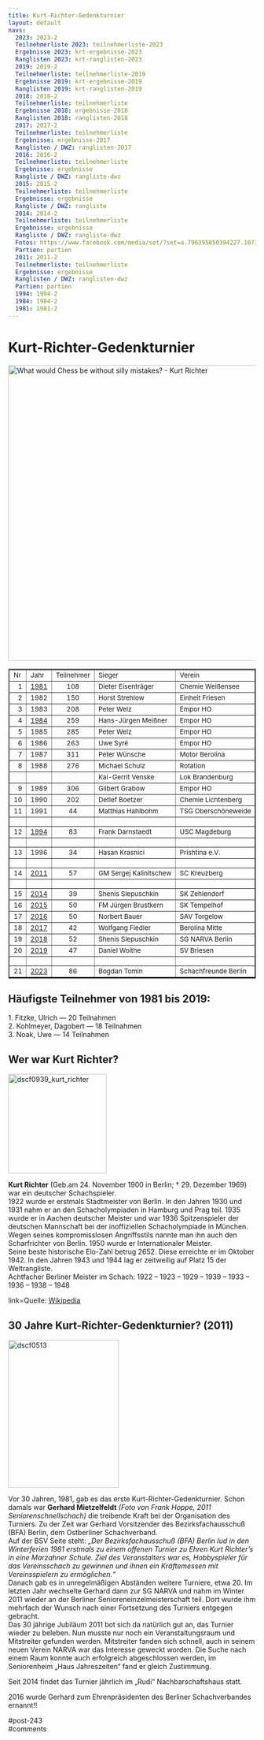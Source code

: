 ```yaml
---
title: Kurt-Richter-Gedenkturnier 
layout: default
navs:
  2023: 2023-2
  Teilnehmerliste 2023: teilnehmerliste-2023
  Ergebnisse 2023: krt-ergebnisse-2023
  Ranglisten 2023: krt-ranglisten-2023
  2019: 2019-2
  Teilnehmerliste: teilnehmerliste-2019
  Ergebnisse 2019: krt-ergebnisse-2019
  Ranglisten 2019: krt-ranglisten-2019
  2018: 2018-2
  Teilnehmerliste: teilnehmerliste
  Ergebnisse 2018: ergebnisse-2018
  Ranglisten 2018: ranglisten-2018
  2017: 2017-2
  Teilnehmerliste: teilnehmerliste
  Ergebnisse: ergebnisse-2017
  Ranglisten / DWZ: ranglisten-2017
  2016: 2016-2
  Teilnehmerliste: teilnehmerliste
  Ergebnisse: ergebnisse
  Rangliste / DWZ: rangliste-dwz
  2015: 2015-2
  Teilnehmerliste: teilnehmerliste
  Ergebnisse: ergebnisse
  Rangliste / DWZ: rangliste
  2014: 2014-2
  Teilnehmerliste: teilnehmerliste
  Ergebnisse: ergebnisse
  Rangliste / DWZ: rangliste-dwz
  Fotos: https://www.facebook.com/media/set/?set=a.796395850394227.1073741841.214119148621903&type=1
  Partien: partien
  2011: 2011-2
  Teilnehmerliste: teilnehmerliste
  Ergebnisse: ergebnisse
  Ranglisten / DWZ: ranglisten-dwz
  Partien: partien
  1994: 1994-2
  1984: 1984-2
  1981: 1981-2
---
```

<div class="post-243 page type-page status-publish hentry" id="post-243">
<h1 class="entry-title">Kurt-Richter-Gedenkturnier</h1>
<div class="entry-content">
<p><a href="https://www.azquotes.com/quote/601506" title="Kurt Richter quote"><img alt="What would Chess be without silly mistakes? - Kurt Richter" class="aligncenter" decoding="async" src="//www.azquotes.com/picture-quotes/quote-what-would-chess-be-without-silly-mistakes-kurt-richter-60-15-06.jpg" width="600"/></a></p>
<table border="2" width="464">
<tbody>
<tr class="xl6717289" style="height: 14.25pt;">
<td class="xl6717289" height="19" style="height: 14.25pt; width: 15pt;" width="20"><span style="font-size: 10pt;">Nr</span></td>
<td class="xl6717289" style="width: 29pt;" width="35"><span style="font-size: 10pt;">Jahr</span></td>
<td class="xl6717289" style="width: 65pt;" width="80"><span style="font-size: 10pt;">Teilnehmer</span></td>
<td class="xl6717289" style="width: 119pt;" width="158"><span style="font-size: 10pt;">Sieger</span></td>
<td class="xl6717289" style="width: 121pt;" width="161"><span style="font-size: 10pt;">Verein</span></td>
</tr>
<tr style="height: 14.25pt;">
<td align="right" class="xl1517289" height="19" style="height: 14.25pt;"><span style="font-size: 10pt;">1</span></td>
<td class="xl6717289"><span style="font-size: 10pt;"><a href="http://www.narva-schach.de/wordpress/kurt-richter-turnier/1981-2/">1981</a></span></td>
<td class="xl6717289" style="text-align: center;"><span style="font-size: 10pt;">108</span></td>
<td class="xl1517289"><span style="font-size: 10pt;">Dieter Eisenträger</span></td>
<td class="xl1517289" nowrap="nowrap"><span style="font-size: 10pt;">Chemie Weißensee</span></td>
</tr>
<tr style="height: 14.25pt;">
<td align="right" class="xl1517289" height="19" style="height: 14.25pt;"><span style="font-size: 10pt;">2</span></td>
<td class="xl6717289"><span style="font-size: 10pt;">1982</span></td>
<td class="xl6717289" style="text-align: center;"><span style="font-size: 10pt;">150</span></td>
<td class="xl1517289"><span style="font-size: 10pt;">Horst Strehlow</span></td>
<td class="xl1517289"><span style="font-size: 10pt;">Einheit Friesen</span></td>
</tr>
<tr style="height: 14.25pt;">
<td align="right" class="xl1517289" height="19" style="height: 14.25pt;"><span style="font-size: 10pt;">3</span></td>
<td class="xl6717289"><span style="font-size: 10pt;">1983</span></td>
<td class="xl6717289" style="text-align: center;"><span style="font-size: 10pt;">208</span></td>
<td class="xl1517289"><span style="font-size: 10pt;">Peter Welz</span></td>
<td class="xl1517289"><span style="font-size: 10pt;">Empor HO</span></td>
</tr>
<tr style="height: 14.25pt;">
<td align="right" class="xl1517289" height="19" style="height: 14.25pt;"><span style="font-size: 10pt;">4</span></td>
<td class="xl6717289"><span style="font-size: 10pt;"><a href="http://www.narva-schach.de/wordpress/kurt-richter-turnier/1984-2/">1984</a></span></td>
<td class="xl6717289" style="text-align: center;"><span style="font-size: 10pt;">259</span></td>
<td class="xl1517289" nowrap="nowrap"><span style="font-size: 10pt;">Hans-Jürgen Meißner</span></td>
<td class="xl1517289"><span style="font-size: 10pt;">Empor HO</span></td>
</tr>
<tr style="height: 14.25pt;">
<td align="right" class="xl1517289" height="19" style="height: 14.25pt;"><span style="font-size: 10pt;">5</span></td>
<td class="xl6717289"><span style="font-size: 10pt;">1985</span></td>
<td class="xl6717289" style="text-align: center;"><span style="font-size: 10pt;">285</span></td>
<td class="xl1517289"><span style="font-size: 10pt;">Peter Welz</span></td>
<td class="xl1517289"><span style="font-size: 10pt;">Empor HO</span></td>
</tr>
<tr style="height: 14.25pt;">
<td align="right" class="xl1517289" height="19" style="height: 14.25pt;"><span style="font-size: 10pt;">6</span></td>
<td class="xl6717289"><span style="font-size: 10pt;">1986</span></td>
<td class="xl6717289" style="text-align: center;"><span style="font-size: 10pt;">263</span></td>
<td class="xl1517289"><span style="font-size: 10pt;">Uwe Syré</span></td>
<td class="xl1517289"><span style="font-size: 10pt;">Empor HO</span></td>
</tr>
<tr style="height: 14.25pt;">
<td align="right" class="xl1517289" height="19" style="height: 14.25pt;"><span style="font-size: 10pt;">7</span></td>
<td class="xl6717289"><span style="font-size: 10pt;">1987</span></td>
<td class="xl6717289" style="text-align: center;"><span style="font-size: 10pt;">311</span></td>
<td class="xl1517289"><span style="font-size: 10pt;">Peter Wünsche</span></td>
<td class="xl1517289"><span style="font-size: 10pt;">Motor Berolina</span></td>
</tr>
<tr style="height: 14.25pt;">
<td align="right" class="xl1517289" height="19" style="height: 14.25pt;"><span style="font-size: 10pt;">8</span></td>
<td class="xl6717289"><span style="font-size: 10pt;">1988</span></td>
<td class="xl6717289" style="text-align: center;"><span style="font-size: 10pt;">276</span></td>
<td class="xl1517289"><span style="font-size: 10pt;">Michael Schulz</span></td>
<td class="xl1517289"><span style="font-size: 10pt;">Rotation</span></td>
</tr>
<tr style="height: 14.25pt;">
<td align="right" class="xl1517289" height="19" style="height: 14.25pt;"></td>
<td class="xl6717289"></td>
<td class="xl6717289" style="text-align: center;"></td>
<td class="xl1517289"><span style="font-size: 10pt;">Kai-Gerrit Venske</span></td>
<td class="xl1517289"><span style="font-size: 10pt;">Lok Brandenburg</span></td>
</tr>
<tr style="height: 14.25pt;">
<td align="right" class="xl1517289" height="19" style="height: 14.25pt;"><span style="font-size: 10pt;">9</span></td>
<td class="xl6717289"><span style="font-size: 10pt;">1989</span></td>
<td class="xl6717289" style="text-align: center;"><span style="font-size: 10pt;">306</span></td>
<td class="xl1517289"><span style="font-size: 10pt;">Gilbert Grabow</span></td>
<td class="xl1517289"><span style="font-size: 10pt;">Empor HO</span></td>
</tr>
<tr style="height: 14.25pt;">
<td align="right" class="xl1517289" height="19" style="height: 14.25pt;"><span style="font-size: 10pt;">10</span></td>
<td class="xl6717289"><span style="font-size: 10pt;">1990</span></td>
<td class="xl6717289" style="text-align: center;"><span style="font-size: 10pt;">202</span></td>
<td class="xl1517289"><span style="font-size: 10pt;">Detlef Boetzer</span></td>
<td class="xl1517289"><span style="font-size: 10pt;">Chemie Lichtenberg</span></td>
</tr>
<tr style="height: 14.25pt;">
<td align="right" class="xl1517289" height="19" style="height: 14.25pt;"><span style="font-size: 10pt;">11</span></td>
<td class="xl6717289"><span style="font-size: 10pt;">1991</span></td>
<td class="xl6717289" style="text-align: center;"><span style="font-size: 10pt;">44</span></td>
<td class="xl1517289"><span style="font-size: 10pt;">Matthias Hahlbohm</span></td>
<td class="xl1517289" nowrap="nowrap"><span style="font-size: 10pt;">TSG Oberschöneweide</span></td>
</tr>
<tr style="height: 14.25pt;">
<td class="xl1517289" height="19" style="height: 14.25pt;"></td>
<td class="xl6717289"></td>
<td class="xl6717289" style="text-align: center;"></td>
<td class="xl1517289"></td>
<td class="xl1517289"></td>
</tr>
<tr style="height: 14.25pt;">
<td align="right" class="xl1517289" height="19" style="height: 14.25pt;"><span style="font-size: 10pt;">12</span></td>
<td class="xl6717289"><span style="font-size: 10pt;"><a href="http://www.narva-schach.de/wordpress/kurt-richter-turnier/1994-2/">1994</a></span></td>
<td class="xl6717289" style="text-align: center;"><span style="font-size: 10pt;">83</span></td>
<td class="xl1517289"><span style="font-size: 10pt;">Frank Darnstaedt</span></td>
<td class="xl1517289"><span style="font-size: 10pt;">USC Magdeburg</span></td>
</tr>
<tr style="height: 14.25pt;">
<td class="xl1517289" height="19" style="height: 14.25pt;"></td>
<td class="xl6717289"></td>
<td class="xl6717289" style="text-align: center;"></td>
<td class="xl1517289"></td>
<td class="xl1517289"></td>
</tr>
<tr style="height: 14.25pt;">
<td align="right" class="xl1517289" height="19" style="height: 14.25pt;"><span style="font-size: 10pt;">13</span></td>
<td class="xl6717289"><span style="font-size: 10pt;">1996</span></td>
<td class="xl6717289" style="text-align: center;"><span style="font-size: 10pt;">34</span></td>
<td class="xl1517289"><span style="font-size: 10pt;">Hasan Krasnici</span></td>
<td class="xl1517289"><span style="font-size: 10pt;">Prishtina e.V.</span></td>
</tr>
<tr style="height: 14.25pt;">
<td class="xl1517289" height="19" style="height: 14.25pt;"></td>
<td class="xl6717289"></td>
<td class="xl6717289" style="text-align: center;"></td>
<td class="xl1517289"></td>
<td class="xl1517289"></td>
</tr>
<tr style="height: 14.25pt;">
<td align="right" class="xl1517289" height="19" style="height: 14.25pt;"><span style="font-size: 10pt;">14</span></td>
<td class="xl6717289"><span style="font-size: 10pt;"><a href="http://www.narva-schach.de/wordpress/2011-2/">2011</a></span></td>
<td class="xl6717289" style="text-align: center;"><span style="font-size: 10pt;">57</span></td>
<td class="xl1517289" nowrap="nowrap"><span style="font-size: 10pt;">GM Sergej Kalinitschew</span></td>
<td class="xl1517289"><span style="font-size: 10pt;">SC Kreuzberg</span></td>
</tr>
<tr style="height: 14.25pt;">
<td class="xl1517289" height="19" style="height: 14.25pt;"></td>
<td class="xl6717289"></td>
<td class="xl6717289" style="text-align: center;"></td>
<td class="xl1517289"></td>
<td class="xl1517289"></td>
</tr>
<tr style="height: 14.25pt;">
<td align="right" class="xl1517289" height="19" style="height: 14.25pt;"><span style="font-size: 10pt;">15</span></td>
<td class="xl6717289"><span style="font-size: 10pt;"><a href="http://www.narva-schach.de/wordpress/2014-2/">2014</a></span></td>
<td class="xl6717289" style="text-align: center;"><span style="font-size: 10pt;">39</span></td>
<td class="xl1517289"><span style="font-size: 10pt;">Shenis Slepuschkin</span></td>
<td class="xl1517289"><span style="font-size: 10pt;">SK Zehlendorf</span></td>
</tr>
<tr style="height: 14.25pt;">
<td align="right" class="xl1517289" height="19" style="height: 14.25pt;"><span style="font-size: 10pt;">16</span></td>
<td class="xl6717289"><span style="font-size: 10pt;"><a href="http://www.narva-schach.de/wordpress/2015-2/">2015</a></span></td>
<td class="xl6717289" style="text-align: center;"><span style="font-size: 10pt;">50</span></td>
<td class="xl1517289"><span style="font-size: 10pt;">FM Jürgen Brustkern</span></td>
<td class="xl1517289"><span style="font-size: 10pt;">SK Tempelhof</span></td>
</tr>
<tr style="height: 14.25pt;">
<td align="right" class="xl1517289" height="19" style="height: 14.25pt;"><span style="font-size: 10pt;">17</span></td>
<td class="xl6717289"><span style="font-size: 10pt;"><a href="http://www.narva-schach.de/wordpress/kurt-richter-turnier/2016-2/">2016</a></span></td>
<td class="xl6717289" style="text-align: center;"><span style="font-size: 10pt;">50</span></td>
<td class="xl1517289"><span style="font-size: 10pt;">Norbert Bauer</span></td>
<td class="xl1517289"><span style="font-size: 10pt;">SAV Torgelow</span></td>
</tr>
<tr style="height: 14.25pt;">
<td align="right" class="xl1517289" height="19" style="height: 14.25pt;"><span style="font-size: 10pt;">18</span></td>
<td class="xl6717289"><span style="font-size: 10pt;"><a href="http://www.narva-schach.de/wordpress/kurt-richter-turnier/2017-2/">2017</a></span></td>
<td class="xl6717289" style="text-align: center;"><span style="font-size: 10pt;">42</span></td>
<td class="xl1517289"><span style="font-size: 10pt;">Wolfgang Fiedler</span></td>
<td class="xl1517289"><span style="font-size: 10pt;">Berolina Mitte</span></td>
</tr>
<tr style="height: 14.25pt;">
<td align="right" class="xl1517289" height="19" style="height: 14.25pt;"><span style="font-size: 10pt;">19</span></td>
<td class="xl6717289"><span style="font-size: 10pt;"><a href="http://www.narva-schach.de/wordpress/kurt-richter-turnier/2018-2/">2018</a></span></td>
<td class="xl6717289" style="text-align: center;"><span style="font-size: 10pt;">52</span></td>
<td class="xl1517289"><span style="font-size: 10pt;">Shenis Slepuschkin</span></td>
<td class="xl1517289"><span style="font-size: 10pt;">SG NARVA Berlin</span></td>
</tr>
<tr style="height: 14.25pt;">
<td align="right" class="xl1517289" height="19" style="height: 14.25pt;"><span style="font-size: 10pt;">20</span></td>
<td class="xl6717289"><span style="font-size: 10pt;"><a href="http://www.narva-schach.de/wordpress/kurt-richter-turnier/2019-2/krt-ergebnisse-2019/">2019</a></span></td>
<td class="xl6717289" style="text-align: center;"><span style="font-size: 10pt;">47</span></td>
<td class="xl1517289"><span style="font-size: 10pt;">Daniel Woithe</span></td>
<td class="xl1517289"><span style="font-size: 10pt;">SV Briesen</span></td>
</tr>
<tr style="height: 14.25pt;">
<td class="xl1517289" height="19" style="height: 14.25pt;"></td>
<td class="xl6717289"></td>
<td class="xl6717289" style="text-align: center;"></td>
<td class="xl1517289"></td>
<td class="xl1517289"></td>
</tr>
<tr style="height: 14.25pt;">
<td align="right" class="xl1517289" height="19" style="height: 14.25pt;"><span style="font-size: 10pt;">21</span></td>
<td class="xl6717289"><span style="font-size: 10pt;"><a href="http://www.narva-schach.de/wordpress/kurt-richter-turnier/2023-2/">2023</a></span></td>
<td class="xl6717289" style="text-align: center;"><span style="font-size: 10pt;">86</span></td>
<td class="xl1517289"><span style="font-size: 10pt;">Bogdan Tomin</span></td>
<td class="xl1517289"><span style="font-size: 10pt;">Schachfreunde Berlin</span></td>
</tr>
</tbody>
</table>
<h2><strong>Häufigste Teilnehmer von 1981 bis 2019:</strong></h2>
<p>1. Fitzke, Ulrich — 20 Teilnahmen<br/>
2. Kohlmeyer, Dagobert — 18 Teilnahmen<br/>
3. Noak, Uwe — 14 Teilnahmen</p>
<h2><strong>Wer war Kurt Richter?</strong></h2>
<p><img alt="dscf0939_kurt_richter" class="alignnone wp-image-736 size-full" decoding="async" height="202" src="http://www.narva-schach.de/wordpress/wp-content/uploads/2016/06/dscf0939_kurt_richter.jpg" width="200"/></p>
<p><strong>Kurt Richter</strong> (Geb.am 24. November 1900 in Berlin; † 29. Dezember 1969) war ein deutscher Schachspieler.<br/>
1922 wurde er erstmals Stadtmeister von Berlin. In den Jahren 1930 und 1931 nahm er an den Schacholympiaden in Hamburg und Prag teil. 1935 wurde er in Aachen deutscher Meister und war 1936 Spitzenspieler der deutschen Mannschaft bei der inoffiziellen Schacholympiade in München. Wegen seines kompromisslosen Angriffsstils nannte man ihn auch den Scharfrichter von Berlin. 1950 wurde er Internationaler Meister.<br/>
Seine beste historische Elo-Zahl betrug 2652. Diese erreichte er im Oktober 1942. In den Jahren 1943 und 1944 lag er zeitweilig auf Platz 15 der Weltrangliste.<br/>
Achtfacher Berliner Meister im Schach: 1922 – 1923 – 1929 – 1939 – 1933 – 1936 – 1938 – 1948</p>
<p>link=Quelle: <a href="http://de.wikipedia.org/wiki/Kurt_Richter" rel="noopener" target="_blank">Wikipedia</a></p>
<h2><strong>30 Jahre Kurt-Richter-Gedenkturnier? (2011)</strong></h2>
<p><img alt="dscf0513" class="alignnone wp-image-737 size-medium" decoding="async" fetchpriority="high" height="300" sizes="(max-width: 225px) 100vw, 225px" src="http://www.narva-schach.de/wordpress/wp-content/uploads/2016/06/dscf0513-225x300.jpg" srcset="https://www.narva-schach.de/wordpress/wp-content/uploads/2016/06/dscf0513-225x300.jpg 225w, https://www.narva-schach.de/wordpress/wp-content/uploads/2016/06/dscf0513.jpg 480w" width="225"/></p>
<p>Vor 30 Jahren, 1981, gab es das erste Kurt-Richter-Gedenkturnier. Schon damals war <strong>Gerhard Mietzelfeldt</strong><em> (Foto von Frank Hoppe, 2011 Seniorenschnellschach)</em> die treibende Kraft bei der Organisation des Turniers. Zu der Zeit war Gerhard Vorsitzender des Bezirksfachausschuß (BFA) Berlin, dem Ostberliner Schachverband.<br/>
Auf der BSV Seite steht: <em>„Der Bezirksfachausschuß (BFA) Berlin lud in den Winterferien 1981 erstmals zu einem offenen Turnier zu Ehren Kurt Richter’s in eine Marzahner Schule. Ziel des Veranstalters war es, Hobbyspieler für das Vereinsschach zu gewinnen und ihnen ein Kräftemessen mit Vereinsspielern zu ermöglichen.“</em><br/>
Danach gab es in unregelmäßigen Abständen weitere Turniere, etwa 20. Im letzten Jahr wechselte Gerhard dann zur SG NARVA und nahm im Winter 2011 wieder an der Berliner Senioreneinzelmeisterschaft teil. Dort wurde ihm mehrfach der Wunsch nach einer Fortsetzung des Turniers entgegen gebracht.<br/>
Das 30 jährige Jubiläum 2011 bot sich da natürlich gut an, das Turnier wieder zu beleben. Nun musste nur noch ein Veranstaltungsraum und Mitstreiter gefunden werden. Mitstreiter fanden sich schnell, auch in seinem neuen Verein NARVA war das Interesse geweckt worden. Die Suche nach einem Raum konnte auch erfolgreich abgeschlossen werden, im Seniorenheim „Haus Jahreszeiten“ fand er gleich Zustimmung.</p>
<p>Seit 2014 findet das Turnier jährlich im „Rudi“ Nachbarschaftshaus statt.</p>
<p>2016 wurde Gerhard zum Ehrenpräsidenten des Berliner Schachverbandes ernannt!!</p>
</div><!-- .entry-content -->
</div> #post-243 
<div id="comments">
</div> #comments 
